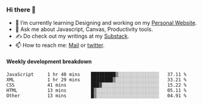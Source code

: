 ### Hi there 👋

- 🌱 I’m currently learning Designing and working on my [Personal Website](https://kvaishak.com/).
- 💬 Ask me about Javascript, Canvas,  Productivity tools. 
- :writing_hand: Do check out my writings at my [Substack](https://kvaishak.substack.com/).
- 📫 How to reach me: [Mail](mailto:vaishak.kaippanchery@gmail.com) or [twitter](https://twitter.com/kvaishack).


#### Weekly development breakdown

<!--START_SECTION:waka-->

```text
JavaScript     1 hr 40 mins    █████████▒░░░░░░░░░░░░░░░   37.11 %
XML            1 hr 29 mins    ████████▒░░░░░░░░░░░░░░░░   33.21 %
CSS            41 mins         ███▓░░░░░░░░░░░░░░░░░░░░░   15.22 %
HTML           13 mins         █▒░░░░░░░░░░░░░░░░░░░░░░░   05.11 %
Other          13 mins         █▒░░░░░░░░░░░░░░░░░░░░░░░   04.91 %
```

<!--END_SECTION:waka-->
